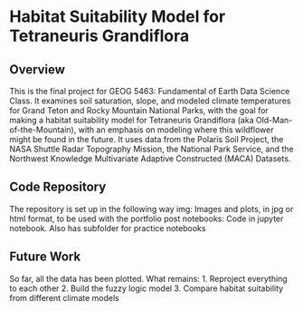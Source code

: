 # Habitat Suitability Model for Tetraneuris Grandiflora
## Overview 
This is the final project for GEOG 5463: Fundamental of Earth Data Science Class.  It examines soil saturation, slope, and modeled climate temperatures  for Grand Teton and Rocky Mountain National Parks, with the goal for making a habitat suitability model for Tetraneuris Grandiflora (aka Old-Man-of-the-Mountain), with an emphasis on modeling where this wildflower might be found in the future.  It uses data from the Polaris Soil Project, the NASA Shuttle Radar Topography Mission, the National Park Service, and the  Northwest Knowledge Multivariate Adaptive Constructed (MACA) Datasets.

## Code Repository 
The repository is set up in the following way 
    img: Images and plots, in jpg or html format, to be used with the portfolio post 
    notebooks: Code in jupyter notebook.  Also has subfolder for practice notebooks 
## Future Work 
So far, all the data has been plotted. What remains:
    1. Reproject everything to each other 
    2. Build the fuzzy logic model 
    3. Compare habitat suitability from different climate models 
    

